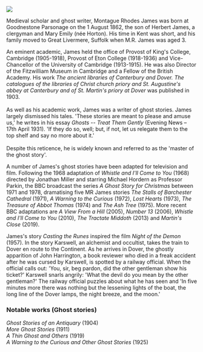 <a href="https://juncture-digital.org"><img src="https://juncture-digital.org/images/ve-button.png"></a>

<param ve-config 
       title="M. R. James OM FBA (1 August 1862 – 12 June 1936)"
       author="Danny Rhodes"
       banner="/banners/images/19c.jpg" 
       layout="vertical"
       num-maps="2"
       num-images="4">

<param ve-entity eid="Q2195317" aliases="Goodnestone">
<param ve-entity eid="Q179224" aliases="Dover">

Medieval scholar and ghost writer, Montague Rhodes James was born at Goodnestone Parsonage on the 1 August 1862, the son of Herbert James, a clergyman and Mary Emily (née Horton). His time in Kent was short, and his family moved to Great Livermere, Suffolk when M.R. James was aged 3.
<param ve-image url="https://upload.wikimedia.org/wikipedia/commons/d/d7/Holy_Cross_Church_from_Walled_Garden_of_Goodnestone_Park_Kent_England_1.jpg" label="Holy Cross Church" attribution="Acabashi, via Wikimedia Commons" license="CC BY-SA 4.0">

An eminent academic, James held the office of Provost of King's College, Cambridge (1905-1918), Provost of Eton College (1918-1936) and Vice-Chancellor of the University of Cambridge (1913-1915). He was also Director of the Fitzwilliam Museum in Cambridge and a Fellow of the British Academy. His work _The ancient libraries of Canterbury and Dover. The catalogues of the libraries of Christ church priory and St. Augustine's abbey at Canterbury and of St. Martin's priory at Dover_ was published in 1903. 
<br><br>
As well as his academic work, James was a writer of ghost stories. James largely dismissed his tales. 'These stories are meant to please and amuse us,' he writes in his essay _Ghosts -- Treat Them Gently_ (Evening News – 17th April 1931). 'If they do so, well; but, if not, let us relegate them to the top shelf and say no more about it.'
<br><br>
Despite this reticence, he is widely known and referred to as the 'master of the ghost story'.
<param ve-image url="https://upload.wikimedia.org/wikipedia/commons/thumb/2/23/MRJames1900.jpg/330px-MRJames1900.jpg" label="M.R. James, 1900" attribution="Unknown author, Public domain, via Wikimedia Commons">

A number of James's ghost stories have been adapted for television and film. Following the 1968 adaptation of _Whistle and I'll Come to You_ (1968) directed by Jonathan Miller and starring Michael Hordern as Professor Parkin, the BBC broadcast the series _A Ghost Story for Christmas_ between 1971 and 1978, dramatising five MR James stories _The Stalls of Barchester Cathedral_ (1971), _A Warning to the Curious_ (1972), _Lost Hearts_ (1973), _The Treasure of Abbot Thomas_ (1974) and _The Ash Tree_ (1975). More recent BBC adaptations are _A View From a Hill_ (2005), _Number 13_ (2006), _Whistle and I'll Come to You_ (2010), _The Tractate Middoth_ (2013) and _Martin's Close_ (2019).

James's story _Casting the Runes_ inspired the film _Night of the Demon_ (1957). In the story Karswell, an alchemist and occultist, takes the train to Dover en route to the Continent. As he arrives in Dover, the ghostly apparition of John Harrington, a book reviewer who died in a freak accident after he was cursed by Karswell, is spotted by a railway official. When the official calls out: 'You, sir, beg pardon, did the other gentleman show his ticket?' Karswell snarls angrily: 'What the devil do you mean by the other gentleman?' The railway official puzzles about what he has seen and 'In five minutes more there was nothing but the lessening lights of the boat, the long line of the Dover lamps, the night breeze, and the moon.'
<param ve-image url="https://upload.wikimedia.org/wikipedia/commons/4/41/The_former_Marine_Station%2C_Dover_-_geograph.org.uk_-_735239.jpg" label="The former marine station" attribution="John Mavin, via Wikimedia Commons" license="CC BY-SA 2.0">

### Notable works (Ghost stories)  
_Ghost Stories of an Antiquary_ (1904)   
_More Ghost Stories_ (1911)   
_A Thin Ghost and Others_ (1919)   
_A Warning to the Curious and Other Ghost Stories_ (1925)
<param ve-image url="https://upload.wikimedia.org/wikipedia/commons/f/f4/A_Thin_Ghost_and_Others_-_MR_James.jpg" label="A Thin Ghost and Others" attribution="M.R James, Public domain, via Wikimedia Commons">
